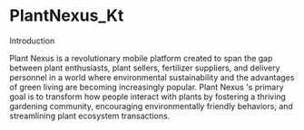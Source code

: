 # PlantNexus_Kt
Introduction 

Plant Nexus is a revolutionary mobile platform created to span the gap between plant enthusiasts, plant sellers, fertilizer suppliers, and delivery personnel in a world where environmental sustainability and the advantages of green living are becoming increasingly popular. Plant Nexus 's primary goal is to transform how people interact with plants by fostering a thriving gardening community, encouraging environmentally friendly behaviors, and streamlining plant ecosystem transactions.
